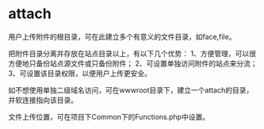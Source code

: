 # attach
用户上传附件的根目录，可在此建立多个有意义的文件目录，如face,file。

把附件目录分离并存放在站点目录以上，有以下几个优势：
1、方便管理，可以很方便地只备份站点源文件或只备份附件；
2、可设置单独访问附件的站点来分流；
3、可设置该目录权限，以便用户上传更安全。

如不想使用单独二级域名访问，可在wwwroot目录下，建立一个attach的目录，并软连接指向该目录。

文件上传位置，可在项目下Common下的Functions.php中设置。